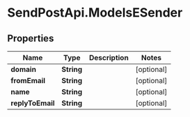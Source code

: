# SendPostApi.ModelsESender

## Properties
Name | Type | Description | Notes
------------ | ------------- | ------------- | -------------
**domain** | **String** |  | [optional] 
**fromEmail** | **String** |  | [optional] 
**name** | **String** |  | [optional] 
**replyToEmail** | **String** |  | [optional] 
